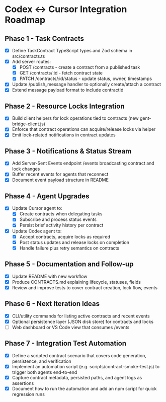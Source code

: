 ﻿# Codex <-> Cursor Integration Roadmap

## Phase 1 - Task Contracts

- [x] Define TaskContract TypeScript types and Zod schema in src/contracts.ts
- [x] Add server routes:
  - [x] POST /contracts - create a contract from a published task
  - [x] GET /contracts/:id - fetch contract state
  - [x] PATCH /contracts/:id/status - update status, owner, timestamps
- [x] Update /publish_message handler to optionally create/attach a contract
- [x] Extend message payload format to include contractId

## Phase 2 - Resource Locks Integration

- [x] Build client helpers for lock operations tied to contracts (new          gent-bridge-client.js)
- [x] Enforce that contract operations can acquire/release locks via helper
- [x] Emit lock-related notifications in contract updates

## Phase 3 - Notifications & Status Stream

- [x] Add Server-Sent Events endpoint /events broadcasting contract and lock changes
- [x] Buffer recent events for agents that reconnect
- [x] Document event payload structure in README

## Phase 4 - Agent Upgrades

- [x] Update Cursor agent to:
  - [x] Create contracts when delegating tasks
  - [x] Subscribe and process status events
  - [x] Persist brief activity history per contract
- [x] Update Codex agent to:
  - [x] Accept contracts, acquire locks as required
  - [x] Post status updates and release locks on completion
  - [x] Handle failure plus retry semantics on contracts

## Phase 5 - Documentation and Follow-up

- [x] Update README with new workflow
- [x] Produce CONTRACTS.md explaining lifecycle, statuses, fields
- [x] Review and improve tests to cover contract creation, lock flow, events

## Phase 6 - Next Iteration Ideas

- [x] CLI/utility commands for listing active contracts and recent events
- [x] Optional persistence layer (JSON disk store) for contracts and locks
- [ ] Web dashboard or VS Code view that consumes /events

## Phase 7 - Integration Test Automation

- [x] Define a scripted contract scenario that covers code generation, persistence, and verification
- [x] Implement an automation script (e.g. scripts/contract-smoke-test.js) to trigger both agents end-to-end
- [x] Capture contract metadata, persisted paths, and agent logs as assertions
- [x] Document how to run the automation and add an npm script for quick regression runs
